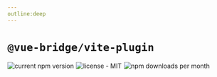 ```yaml
---
outline:deep
---
```

# `@vue-bridge/vite-plugin`

<div style="display: flex; justify-items: start; gap: 5px">
  <img alt="current npm version" src="https://img.shields.io/npm/v/@vue-bridge/vite-plugin">
  <img alt="license - MIT" src="https://img.shields.io/npm/l/@vue-bridge/vite-plugin">
  <img alt="npm downloads per month" src="https://img.shields.io/npm/dm/@vue-bridge/vite-plugin">
</div>
